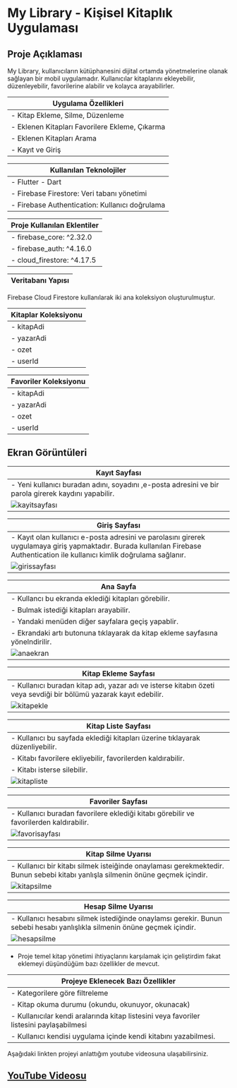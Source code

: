 # My Library - Kişisel Kitaplık Uygulaması

## Proje Açıklaması
My Library, kullanıcıların kütüphanesini dijital ortamda yönetmelerine olanak sağlayan bir mobil uygulamadır. Kullanıcılar kitaplarını ekleyebilir, düzenleyebilir, favorilerine alabilir ve kolayca arayabilirler.

|  Uygulama Özellikleri |
|----------------------------|
| - Kitap Ekleme, Silme, Düzenleme |
| - Eklenen Kitapları Favorilere Ekleme, Çıkarma |
| - Eklenen Kitapları Arama |
| - Kayıt ve Giriş |

|  Kullanılan Teknolojiler |
|----------------------------|
| - Flutter - Dart |
| - Firebase Firestore: Veri tabanı yönetimi |
| - Firebase Authentication: Kullanıcı doğrulama |

|  Proje Kullanılan Eklentiler | 
|----------------------------|
 | - firebase_core: ^2.32.0 |
 | - firebase_auth: ^4.16.0 |
 | - cloud_firestore: ^4.17.5 |
  

| Veritabanı Yapısı |
|----------------------------|
Firebase Cloud Firestore kullanılarak iki ana koleksiyon oluşturulmuştur.

| Kitaplar Koleksiyonu |
|----------------------------|
| - kitapAdi | 
| - yazarAdi | 
| - ozet | 
| - userId | 

| Favoriler Koleksiyonu |
|-----------------------|
| - kitapAdi |
| - yazarAdi |
| - ozet |
| - userId | 

##  Ekran Görüntüleri
| Kayıt Sayfası |
|----------------------------|
| - Yeni kullanıcı buradan adını, soyadını ,e-posta adresini ve bir parola girerek kaydını yapabilir. |
| ![kayitsayfası](https://github.com/user-attachments/assets/6e6bf29f-25a8-4696-b003-26f7fff49ca0) |

| Giriş Sayfası |
|----------------------------|
| - Kayıt olan kullanıcı e-posta adresini ve parolasını girerek uygulamaya giriş yapmaktadır. Burada kullanılan Firebase Authentication ile kullanıcı kimlik doğrulama sağlanır. |
| ![girissayfası](https://github.com/user-attachments/assets/c368a23a-8b22-4440-81de-f129eed383d1) | 

| Ana Sayfa |
|----------------------------|
| - Kullancı bu ekranda eklediği kitapları görebilir. |
| - Bulmak istediği kitapları arayabilir. |
| - Yandaki menüden diğer sayfalara geçiş yapablir. |
| - Ekrandaki artı butonuna tıklayarak da kitap ekleme sayfasına yönelndirilir. |
| ![anaekran](https://github.com/user-attachments/assets/1afaeb89-b8e7-4ba8-bcd7-818cf0f07b49) |

| Kitap Ekleme Sayfası |
|----------------------------|
| - Kullanıcı buradan kitap adı, yazar adı ve isterse kitabın özeti veya sevdiği bir bölümü yazarak kayıt edebilir. |
| ![kitapekle](https://github.com/user-attachments/assets/b7a8e821-a782-4442-b123-ef0b48ec85d1) |

| Kitap Liste Sayfası |
|----------------------------|
| - Kullanıcı bu sayfada eklediği kitapları üzerine tıklayarak düzenliyebilir. |
| - Kitabı favorilere ekliyebilir, favorilerden kaldırabilir. |
| - Kitabı isterse silebilir. |
| ![kitapliste](https://github.com/user-attachments/assets/9858d3f3-7fa6-4b92-bb55-bc1202d3fcd4) |

| Favoriler Sayfası |
|----------------------------|
| - Kullanıcı buradan favorilere eklediği kitabı görebilir ve favorilerden kaldırabilir. |
| ![favorisayfası](https://github.com/user-attachments/assets/88fb30b2-5038-4b20-818b-7a187fa4cb1c) |

| Kitap Silme Uyarısı |
|----------------------------|
| - Kullanıcı bir kitabı silmek isteiğinde onaylaması gerekmektedir. Bunun sebebi kitabı yanlışla silmenin önüne geçmek içindir. |
| ![kitapsilme](https://github.com/user-attachments/assets/92d2f1ce-c7bd-4c23-81e5-2a36cc65d26e) |

| Hesap Silme Uyarısı |
|----------------------------|
| - Kullanıcı hesabını silmek istediğinde onaylamsı gerekir. Bunun sebebi hesabı yanlışlıkla silmenin önüne geçmek içindir. |
| ![hesapsilme](https://github.com/user-attachments/assets/c3459d72-2e0a-4860-a331-a31d3e4b167f) |

- Proje temel kitap yönetimi ihtiyaçlarını karşılamak için geliştirdim fakat eklemeyi düşündüğüm bazı özellikler de mevcut.

| Projeye Eklenecek Bazı Özellikler  |
|----------------------------|
| - Kategorilere göre filtreleme |
| - Kitap okuma durumu (okundu, okunuyor, okunacak) |
| - Kullanıcılar kendi aralarında kitap listesini veya favoriler listesini paylaşabilmesi |
| - Kullanıcı kendisi uygulama içinde kendi kitabını yazabilmesi. |

Aşağıdaki linkten projeyi anlattığım  youtube videosuna ulaşabilirsiniz. 
## [YouTube Videosu](https://youtu.be/KshkLmpNsKg?si=XUD8lDXZpM9JOopv)

